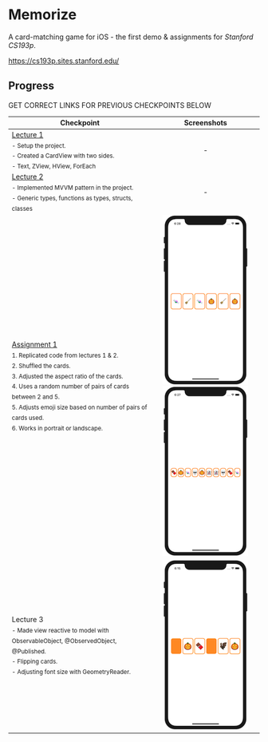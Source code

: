 # Memorize
A card-matching game for iOS - the first demo & assignments for *Stanford CS193p*.

https://cs193p.sites.stanford.edu/

## Progress

GET CORRECT LINKS FOR PREVIOUS CHECKPOINTS BELOW

| Checkpoint | Screenshots |
| ---------- | :----: |
| [Lecture 1](https://github.com/solitaryewe/Stanford-CS193p/tree/c41f770c27f67ac2ba2482e481e70bf2a1f26aee/Memorize)<br><sub>- Setup the project.<br>- Created a CardView with two sides.<br>- Text, ZView, HView, ForEach</sub> | - |
| [Lecture 2](https://github.com/solitaryewe/Stanford-CS193p/tree/ccadae35a86ceb286f00c57cc4a31c17e3924de0/Memorize)<br><sub>- Implemented MVVM pattern in the project.<br>- Generic types, functions as types, structs, classes</sub> | - |
| [Assignment 1](https://github.com/solitaryewe/Stanford-CS193p/tree/3c0bd94defb19fa6c9fb503463858426beaff50c/Memorize)<br><sub>1. Replicated code from lectures 1 & 2.<br> 2. Shuffled the cards.<br>3. Adjusted the aspect ratio of the cards.<br>4. Uses a random number of pairs of cards between 2 and 5.<br>5. Adjusts emoji size based on number of pairs of cards used.<br>6. Works in portrait or landscape.</sub> | ![Assignment 1](https://github.com/solitaryewe/Stanford-CS193p/blob/main/Memorize/Screenshots/Assignment1a.png) ![Assignment 1](https://github.com/solitaryewe/Stanford-CS193p/blob/main/Memorize/Screenshots/Assignment1b.png) |
| Lecture 3<br><sub>- Made view reactive to model with ObservableObject, @ObservedObject, @Published.<br>- Flipping cards.<br>- Adjusting font size with GeometryReader.</sub> | ![Lecture 3](https://github.com/solitaryewe/Stanford-CS193p/blob/main/Memorize/Screenshots/Lecture3.png) |
